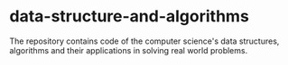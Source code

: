 # data-structure-and-algorithms
The repository contains code of the computer science's data structures, algorithms and their applications in solving real world problems.
